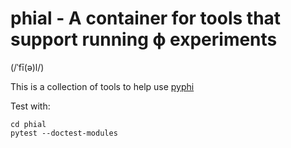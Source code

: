 # phial - A container for tools that support running ϕ experiments
(/ˈfī(ə)l/)

This is a collection of tools to help use
[pyphi](https://pyphi.readthedocs.io/en/latest/ "Calculator for Phi as
described in Integration Information Theory 3.0")


Test with:

    cd phial
    pytest --doctest-modules
    
    
